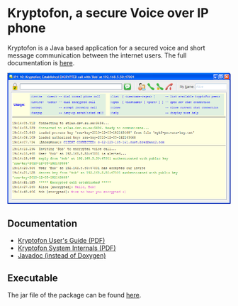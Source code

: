 # Kryptofon, a secure Voice over IP phone

Kryptofon is a Java based application for a secured voice and short message communication between the internet users. 
The full documentation is [here](https://mekeetsa.github.io/kryptofon).

![screenshot](docs/kryptofon.png)

## Documentation

* [Kryptofon User's Guide (PDF)](docs/description/Kryptofon_UsersGuide.pdf)
* [Kryptofon System Internals (PDF)](docs/description/Kryptofon_SysInternals.pdf)
* [Javadoc (instead of Doxygen)](https://mekeetsa.github.io/kryptofon/java-doc)

## Executable

The jar file of the package can be found [here](docs/kryptofon.jar).
